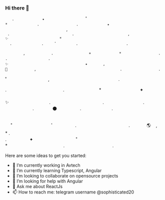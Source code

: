 ### Hi there 👋

       .　　　　　　　 ✦ 　　　　   　 　　　˚　　　　　　　　　　*　　　　　　　　.　　　　　　　　　　. 　　 　　　　 ✦      
    ‍ ‍ ‍ 　　　　 　　　　　　　　　　,　　   　   
     .                            .                        ,                      ✨                       *      
      .　　　　　　　　.　　　ﾟ　  　　　.　　　　　　　　　　　　　.
   
            ,　　　　　　　.　　　　　　　　　 ☀️ 　　　　　　　*　　　　　　　　　　.         
    .　　　　　　　　　　　. 　　　　　　　　　　　　　　　　✨　　　　　     　   　　　　　　 　    ✦ 　 　　,　　  
    🚀 　　　　 　　,　　　 ‍ ‍ ‍ 　 　　　　　　　　　　　　      .　 　　 　　 　　　.　　　　  
  ˚　　　 　   　　　　,　　　　   　　　　　　　　　　　.　      
  
 .　　　　　　　　　　　　　.　　　　　　　　* 　　   　　　　　 ✦ 　　　　　　　         　        　　　　 　　 　　　 
        ✨　　　　 　　　　　.　　　　　　　　　　　　.　　　　　    　　. 　 　　　　　.　　　　 🌑   　　　　　.　　　　　　　.　　　 　　　　　　　   　
 
　      ˚　　　　　　　　　ﾟ　　　　　.　　　　　　　　　　　　. 　　 　 🌎 ‍ ‍ ‍ ,　 　　　　　　　　* .　    
            .　　　　　 ✦ 　　　　   　 　　　˚　　　　　　　　　　　　　　*　　　　　　   　　　　　　.　　　　　　　　　　　.         




Here are some ideas to get you started:

- 🔭 I’m currently working in Avtech
- 🌱 I’m currently learning Typescript, Angular
- 👯 I’m looking to collaborate on opensource projects
- 🤔 I’m looking for help with Angular
- 💬 Ask me about ReactJs
- 📫 How to reach me: telegram username @sophisticated20
